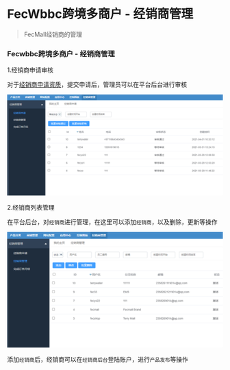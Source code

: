 FecWbbc跨境多商户 - 经销商管理
===========

> FecMall经销商的管理

### Fecwbbc跨境多商户 - 经销商管理



1.经销商申请审核

对于[经销商申请资质](fecwbbc-bdmin-audit.md)，提交申请后，管理员可以在平台后台进行审核

![](images/wbbc_24.png)


2.经销商列表管理

在平台后台，对`经销商`进行管理，在这里可以添加`经销商`，以及删除，更新等操作


![](images/wbbc_25.png)


添加`经销商`后，经销商可以在`经销商后台`登陆账户，进行`产品发布`等操作

























